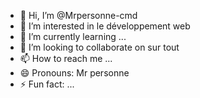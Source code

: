 - 👋 Hi, I’m @Mrpersonne-cmd
- 👀 I’m interested in le développement web
- 🌱 I’m currently learning ...
- 💞️ I’m looking to collaborate on sur tout
- 📫 How to reach me ...
- 😄 Pronouns: Mr personne
- ⚡ Fun fact: ...

<!---
Mrpersonne-cmd/Mrpersonne-cmd is a ✨ special ✨ repository because its `README.md` (this file) appears on your GitHub profile.
You can click the Preview link to take a look at your changes.
--->
